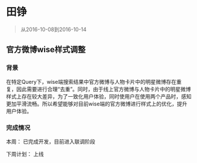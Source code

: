 # 田铮

> 从2016-10-08到2016-10-14

## 官方微博wise样式调整

### 背景

在特定Query下，wise端搜索结果中官方微博与人物卡片中的明星微博存在重复，因此需要进行合理“去重”。同时，由于线上官方微博与人物卡片中的明星微博样式上存在较大差异，为了一致化用户体验，同时使用户在使用两个产品时，感知更加平滑流畅。所以希望能够对目前wise端的官方微博进行样式上的优化，提升用户体验。

### 完成情况

本周：
已完成开发，目前进入联调阶段

下周计划：
上线